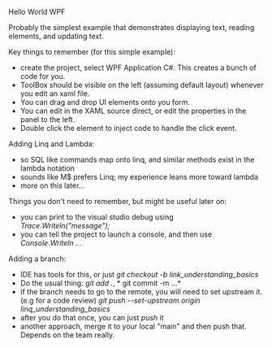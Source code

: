 Hello World WPF 

Probably the simplest example that demonstrates displaying text, reading elements, and updating text.


Key things to remember (for this simple example):

- create the project, select WPF Application C#.  This creates a bunch of code for you. 
- ToolBox should be visible on the left (assuming default layout) whenever you edit an xaml file.
- You can drag and drop UI elements onto you form.  
- You can edit in the XAML source direct, or edit the properties in the panel to the left.
- Double click the element to inject code to handle the click event.


Adding Linq and Lambda:

- so SQL like commands map onto linq, and similar methods exist in the lambda notation
- sounds like M$ prefers Linq; my experience leans more toward lambda
- more on this later...

Things you don't need to remember, but might be useful later on:

- you can print to the visual studio debug using *Trace.Writeln("message");* 
- you can tell the project to launch a console, and then use *Console.Writeln ...*


Adding a branch:

- IDE has tools for this, or just *git checkout -b link_understanding_basics*
- Do the usual thing:  *git add .*, * git commit -m ...*
- if the branch needs to go to the remote, you will need to set upstream it. (e.g for a code review)
*git push --set-upstream origin linq_understanding_basics*
- after you do that once, you can just *push* it
- another approach, merge it to your local "main" and then push that. Depends on the team really.

	